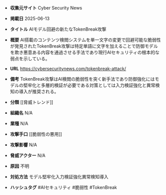 - **収集元サイト**
Cyber Security News

- **掲載日**
2025-06-13

- **タイトル**
AIモデル回避の新たなTokenBreak攻撃

- **概要**
AI搭載のコンテンツ検閲システムを単一文字の変更で回避可能な脆弱性が発見されたTokenBreak攻撃は特定単語に文字を加えることで防御モデルを欺き悪意ある内容を通過させる手法であり現行AIセキュリティの根本的な弱点を示している。

- **URL**
https://cybersecuritynews.com/tokenbreak-attack/

- **備考**
TokenBreak攻撃はAI検閲の脆弱性を突く新手法であり防御強化にはモデルの堅牢化と多層的検証が必要である対策としては入力検証強化と異常検知の導入が推奨される。

- **分類**
[[脅威トレンド]]

- **組織名**
N/A

- **業種**
N/A

- **攻撃手口**
[[脆弱性の悪用]]

- **攻撃影響**
N/A

- **脅威アクター**
N/A

- **原因**
不明

- **対処方法**
モデル堅牢化入力検証強化異常検知導入

- **ハッシュタグ**
#AIセキュリティ #脆弱性 #TokenBreak
